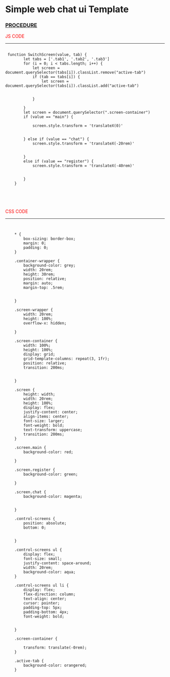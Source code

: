 <h1>Simple web chat ui Template</h1>
<h3 style="text-decoration:underline;">PROCEDURE</h3>

</div>

<span style="color:red;">JS CODE </span> <br> <hr>

<pre>
<code>
 function SwitchScreen(value, tab) {
        let tabs = ['.tab1', '.tab2', '.tab3']
        for (i = 0; i < tabs.length; i++) {
            let screen = document.querySelector(tabs[i]).classList.remove("active-tab")
            if (tab == tabs[i]) {
                let screen = document.querySelector(tabs[i]).classList.add("active-tab")


            }

        }
        let screen = document.querySelector(".screen-container")
        if (value == "main") {

            screen.style.transform = 'translateX(0)'


        } else if (value == "chat") {
            screen.style.transform = 'translateX(-20rem)'


        }
        else if (value == "register") {
            screen.style.transform = 'translateX(-40rem)'


        }
    }



</code>
</pre>

<span style="color:red;">CSS CODE </span> <br> <hr>

<pre>
<code>

    * {
        box-sizing: border-box;
        margin: 0;
        padding: 0;
    }

    .container-wrapper {
        background-color: grey;
        width: 20rem;
        height: 30rem;
        position: relative;
        margin: auto;
        margin-top: .5rem;


    }

    .screen-wrapper {
        width: 20rem;
        height: 100%;
        overflow-x: hidden;

    }

    .screen-container {
        width: 100%;
        height: 100%;
        display: grid;
        grid-template-columns: repeat(3, 1fr);
        position: relative;
        transition: 200ms;


    }

    .screen {
        height: width;
        width: 20rem;
        height: 100%;
        display: flex;
        justify-content: center;
        align-items: center;
        font-size: larger;
        font-weight: bold;
        text-transform: uppercase;
        transition: 200ms;
    }

    .screen.main {
        background-color: red;

    }

    .screen.register {
        background-color: green;

    }

    .screen.chat {
        background-color: magenta;


    }

    .control-screens {
        position: absolute;
        bottom: 0;


    }

    .control-screens ul {
        display: flex;
        font-size: small;
        justify-content: space-around;
        width: 20rem;
        background-color: aqua;
    }

    .control-screens ul li {
        display: flex;
        flex-direction: column;
        text-align: center;
        cursor: pointer;
        padding-top: 5px;
        padding-bottom: 4px;
        font-weight: bold;


    }

    .screen-container {

        transform: translate(-0rem);
    }

    .active-tab {
        background-color: orangered;
    }

</code>
</pre>
